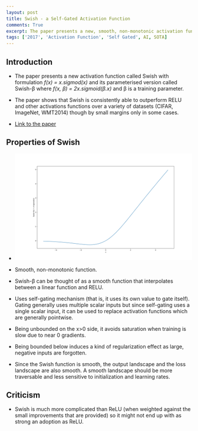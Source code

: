 ```yaml
---
layout: post
title: Swish - a Self-Gated Activation Function
comments: True
excerpt: The paper presents a new, smooth, non-monotonic activation function called Swish.
tags: ['2017', 'Activation Function', 'Self Gated', AI, SOTA]
---
```


## Introduction

* The paper presents a new activation function called Swish with formulation *f(x) = x.sigmod(x)* and its parameterised version called Swish-&beta; where *f(x, &beta;) = 2x.sigmoid(&beta;.x)* and &beta; is a training parameter.

* The paper shows that Swish is consistently able to outperform RELU and other activations functions over a variety of datasets (CIFAR, ImageNet, WMT2014) though by small margins only in some cases.

* [Link to the paper](https://arxiv.org/abs/1710.05941)

## Properties of Swish

* ![Plot Of Swish](https://raw.githubusercontent.com/shagunsodhani/papers-I-read/master/assets/Swish/plot.png)

* Smooth, non-monotonic function.

* Swish-&beta; can be thought of as a smooth function that interpolates between a linear function and RELU.

* Uses self-gating mechanism (that is, it uses its own value to gate itself). Gating generally uses multiple scalar inputs but since self-gating uses a single scalar input, it can be used to replace activation functions which are generally pointwise.

* Being unbounded on the x>0 side, it avoids saturation when training is slow due to near 0 gradients.

* Being bounded below induces a kind of regularization effect as large, negative inputs are forgotten.

* Since the Swish function is smooth, the output landscape and the loss landscape are also smooth. A smooth landscape should be more traversable and less sensitive to initialization and learning rates.

## Criticism

* Swish is much more complicated than ReLU (when weighted against the small improvements that are provided) so it might not end up with as strong an adoption as ReLU.